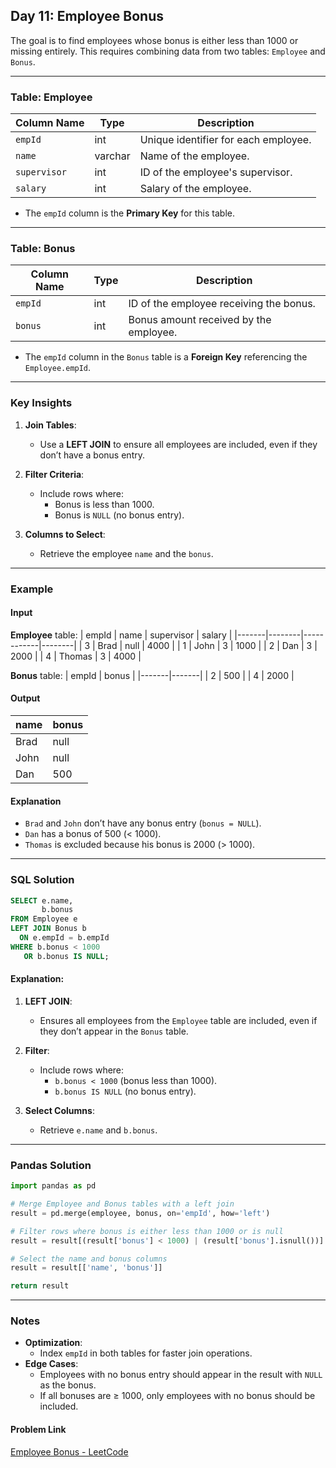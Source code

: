 ## Day 11: Employee Bonus

The goal is to find employees whose bonus is either less than 1000 or missing entirely. This requires combining data from two tables: `Employee` and `Bonus`.

---

### Table: Employee

| Column Name | Type    | Description                                   |
|-------------|---------|-----------------------------------------------|
| `empId`     | int     | Unique identifier for each employee.         |
| `name`      | varchar | Name of the employee.                        |
| `supervisor`| int     | ID of the employee's supervisor.             |
| `salary`    | int     | Salary of the employee.                      |

- The `empId` column is the **Primary Key** for this table.

---

### Table: Bonus

| Column Name | Type | Description                                   |
|-------------|------|-----------------------------------------------|
| `empId`     | int  | ID of the employee receiving the bonus.       |
| `bonus`     | int  | Bonus amount received by the employee.        |

- The `empId` column in the `Bonus` table is a **Foreign Key** referencing the `Employee.empId`.

---

### Key Insights

1. **Join Tables**:
   - Use a **LEFT JOIN** to ensure all employees are included, even if they don’t have a bonus entry.

2. **Filter Criteria**:
   - Include rows where:
     - Bonus is less than 1000.
     - Bonus is `NULL` (no bonus entry).

3. **Columns to Select**:
   - Retrieve the employee `name` and the `bonus`.

---

### Example

#### Input

**Employee** table:
| empId | name   | supervisor | salary |
|-------|--------|------------|--------|
| 3     | Brad   | null       | 4000   |
| 1     | John   | 3          | 1000   |
| 2     | Dan    | 3          | 2000   |
| 4     | Thomas | 3          | 4000   |

**Bonus** table:
| empId | bonus |
|-------|-------|
| 2     | 500   |
| 4     | 2000  |

#### Output
| name  | bonus |
|-------|-------|
| Brad  | null  |
| John  | null  |
| Dan   | 500   |

#### Explanation
- `Brad` and `John` don’t have any bonus entry (`bonus = NULL`).
- `Dan` has a bonus of 500 (< 1000).
- `Thomas` is excluded because his bonus is 2000 (> 1000).

---

### SQL Solution

```sql
SELECT e.name,
       b.bonus
FROM Employee e
LEFT JOIN Bonus b
  ON e.empId = b.empId
WHERE b.bonus < 1000
   OR b.bonus IS NULL;
```

#### Explanation:
1. **LEFT JOIN**:
   - Ensures all employees from the `Employee` table are included, even if they don’t appear in the `Bonus` table.

2. **Filter**:
   - Include rows where:
     - `b.bonus < 1000` (bonus less than 1000).
     - `b.bonus IS NULL` (no bonus entry).

3. **Select Columns**:
   - Retrieve `e.name` and `b.bonus`.

---

### Pandas Solution

```python
import pandas as pd

# Merge Employee and Bonus tables with a left join
result = pd.merge(employee, bonus, on='empId', how='left')

# Filter rows where bonus is either less than 1000 or is null
result = result[(result['bonus'] < 1000) | (result['bonus'].isnull())]

# Select the name and bonus columns
result = result[['name', 'bonus']]

return result
```

---

### Notes

- **Optimization**:
  - Index `empId` in both tables for faster join operations.
- **Edge Cases**:
  - Employees with no bonus entry should appear in the result with `NULL` as the bonus.
  - If all bonuses are ≥ 1000, only employees with no bonus should be included.

#### Problem Link
[Employee Bonus - LeetCode](https://leetcode.com/problems/employee-bonus/)
